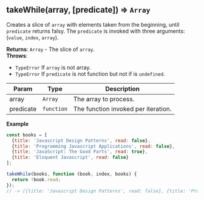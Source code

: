 <a name="takeWhile"></a>

## takeWhile(array, [predicate]) ⇒ <code>Array</code>
Creates a slice of `array` with elements taken from the beginning, until `predicate` returns falsy.
The `predicate` is invoked with three arguments: (`value`, `index`, `array`).

**Returns**: <code>Array</code> - The slice of `array`.  
**Throws**:

- <code>TypeError</code> If `array` is not array.
- <code>TypeError</code> If `predicate` is not function but not if is `undefined`.


| Param | Type | Description |
| --- | --- | --- |
| array | <code>Array</code> | The array to process. |
| predicate | <code>function</code> | The function invoked per iteration. |

**Example**  
```js
const books = [
  {title: 'Javascript Design Patterns', read: false},
  {title: 'Programming Javascript Applications', read: false},
  {title: 'JavaScript: The Good Parts', read: true},
  {title: 'Eloquent Javascript', read: false}
];

takeWhile(books, function (book, index, books) {
  return !book.read;
});
// -> [{title: 'Javascript Design Patterns', read: false}, {title: 'Programming Javascript Applications', read: false}]
```
